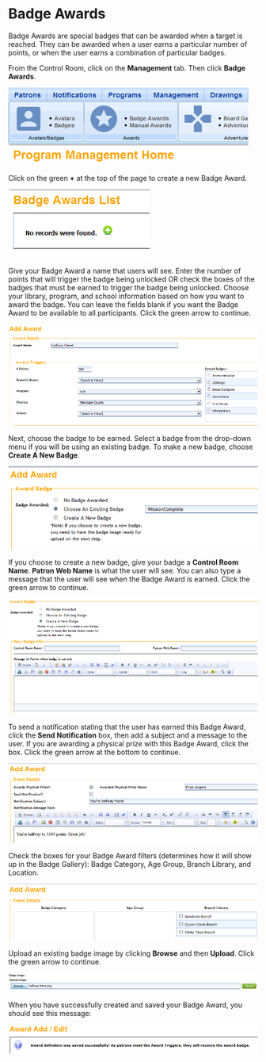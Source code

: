 # Badge Awards

Badge Awards are special badges that can be awarded when a target is reached. They can be awarded when a user earns a particular number of points, or when the user earns a combination of particular badges.

From the Control Room, click on the **Management** tab. Then click **Badge Awards**.

![Badge Awards Management Tab](_static/badge-awards-management-tab.png)

Click on the green **+** at the top of the page to create a new Badge Award.

![](_static/badge-awards-add.png)

Give your Badge Award a name that users will see. Enter the number of points that will trigger the badge being unlocked OR check the boxes of the badges that must be earned to trigger the badge being unlocked. Choose your library, program, and school information based on how you want to award the badge. You can leave the fields blank if you want the Badge Award to be available to all participants. Click the green arrow to continue.

![](_static/badge-awards-details.png)

Next, choose the badge to be earned. Select a badge from the drop-down menu if you will be using an existing badge. To make a new badge, choose **Create A New Badge**.

![](_static/badge-awards-choose-badge.png)

If you choose to create a new badge, give your badge a **Control Room Name**. **Patron Web Name** is what the user will see. You can also type a message that the user will see when the Badge Award is earned. Click the green arrow to continue.

![](_static/badge-awards-new-badge.png)

To send a notification stating that the user has earned this Badge Award, click the **Send Notification** box, then add a subject and a message to the user. If you are awarding a physical prize with this Badge Award, click the box.  Click the green arrow at the bottom to continue.

![](_static/badge-awards-notification.png)


Check the boxes for your Badge Award filters (determines how it will show up in the Badge Gallery): Badge Category, Age Group, Branch Library, and Location.

![](_static/badge-awards-category.png)

Upload an existing badge image by clicking **Browse** and then **Upload**. Click the green arrow to continue.

![](_static/badge-awards-image.png)

When you have successfully created and saved your Badge Award, you should see this message:

![](_static/badge-awards-done.png)
